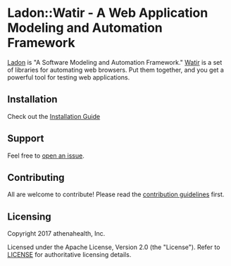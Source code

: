 # Ladon::Watir - A Web Application Modeling and Automation Framework

[Ladon](https://github.com/athenahealth/ladon) is "A Software Modeling and Automation Framework." [Watir](http://watir.github.io/) is a set of libraries for automating web browsers. Put them together, and you get a powerful tool for testing web applications.

## Installation

Check out the [Installation Guide](https://github.com/athenahealth/ladon-watir/wiki/Installation)

## Support

Feel free to [open an issue](https://github.com/athenahealth/ladon-watir/issues/new).

## Contributing

All are welcome to contribute! Please read the [contribution guidelines](CONTRIBUTING.md) first.

## Licensing

Copyright 2017 athenahealth, Inc.

Licensed under the Apache License, Version 2.0 (the "License"). Refer to [LICENSE](LICENSE) for authoritative licensing details.
